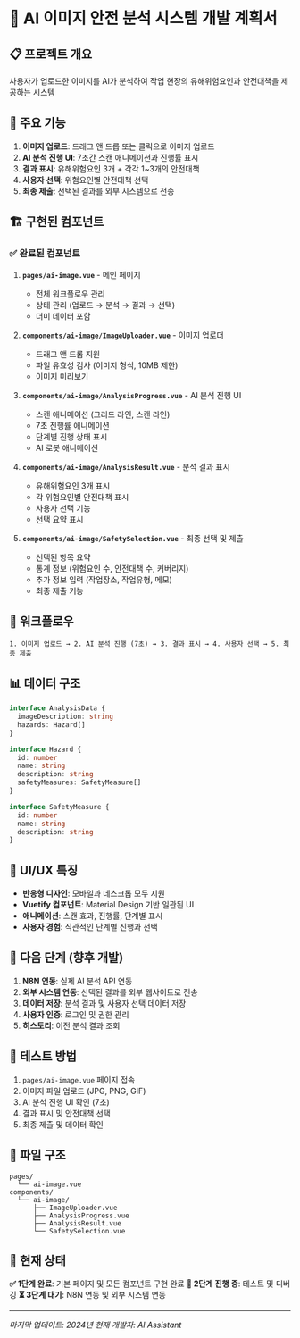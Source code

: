 # 🚀 AI 이미지 안전 분석 시스템 개발 계획서

## 📋 프로젝트 개요
사용자가 업로드한 이미지를 AI가 분석하여 작업 현장의 유해위험요인과 안전대책을 제공하는 시스템

## 🎯 주요 기능
1. **이미지 업로드**: 드래그 앤 드롭 또는 클릭으로 이미지 업로드
2. **AI 분석 진행 UI**: 7초간 스캔 애니메이션과 진행률 표시
3. **결과 표시**: 유해위험요인 3개 + 각각 1~3개의 안전대책
4. **사용자 선택**: 위험요인별 안전대책 선택
5. **최종 제출**: 선택된 결과를 외부 시스템으로 전송

## 🏗️ 구현된 컴포넌트

### ✅ 완료된 컴포넌트
1. **`pages/ai-image.vue`** - 메인 페이지
   - 전체 워크플로우 관리
   - 상태 관리 (업로드 → 분석 → 결과 → 선택)
   - 더미 데이터 포함

2. **`components/ai-image/ImageUploader.vue`** - 이미지 업로더
   - 드래그 앤 드롭 지원
   - 파일 유효성 검사 (이미지 형식, 10MB 제한)
   - 이미지 미리보기

3. **`components/ai-image/AnalysisProgress.vue`** - AI 분석 진행 UI
   - 스캔 애니메이션 (그리드 라인, 스캔 라인)
   - 7초 진행률 애니메이션
   - 단계별 진행 상태 표시
   - AI 로봇 애니메이션

4. **`components/ai-image/AnalysisResult.vue`** - 분석 결과 표시
   - 유해위험요인 3개 표시
   - 각 위험요인별 안전대책 표시
   - 사용자 선택 기능
   - 선택 요약 표시

5. **`components/ai-image/SafetySelection.vue`** - 최종 선택 및 제출
   - 선택된 항목 요약
   - 통계 정보 (위험요인 수, 안전대책 수, 커버리지)
   - 추가 정보 입력 (작업장소, 작업유형, 메모)
   - 최종 제출 기능

## 🔄 워크플로우
```
1. 이미지 업로드 → 2. AI 분석 진행 (7초) → 3. 결과 표시 → 4. 사용자 선택 → 5. 최종 제출
```

## 📊 데이터 구조
```typescript
interface AnalysisData {
  imageDescription: string
  hazards: Hazard[]
}

interface Hazard {
  id: number
  name: string
  description: string
  safetyMeasures: SafetyMeasure[]
}

interface SafetyMeasure {
  id: number
  name: string
  description: string
}
```

## 🎨 UI/UX 특징
- **반응형 디자인**: 모바일과 데스크톱 모두 지원
- **Vuetify 컴포넌트**: Material Design 기반 일관된 UI
- **애니메이션**: 스캔 효과, 진행률, 단계별 표시
- **사용자 경험**: 직관적인 단계별 진행과 선택

## 🚧 다음 단계 (향후 개발)
1. **N8N 연동**: 실제 AI 분석 API 연동
2. **외부 시스템 연동**: 선택된 결과를 외부 웹사이트로 전송
3. **데이터 저장**: 분석 결과 및 사용자 선택 데이터 저장
4. **사용자 인증**: 로그인 및 권한 관리
5. **히스토리**: 이전 분석 결과 조회

## 🧪 테스트 방법
1. `pages/ai-image.vue` 페이지 접속
2. 이미지 파일 업로드 (JPG, PNG, GIF)
3. AI 분석 진행 UI 확인 (7초)
4. 결과 표시 및 안전대책 선택
5. 최종 제출 및 데이터 확인

## 📁 파일 구조
```
pages/
  └── ai-image.vue
components/
  └── ai-image/
      ├── ImageUploader.vue
      ├── AnalysisProgress.vue
      ├── AnalysisResult.vue
      └── SafetySelection.vue
```

## 🎯 현재 상태
**✅ 1단계 완료**: 기본 페이지 및 모든 컴포넌트 구현 완료
**🔄 2단계 진행 중**: 테스트 및 디버깅
**⏳ 3단계 대기**: N8N 연동 및 외부 시스템 연동

---
*마지막 업데이트: 2024년 현재*
*개발자: AI Assistant*